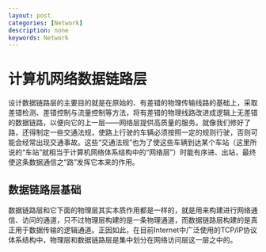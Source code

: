 ```yaml
---
layout: post
categories: [Network]
description: none
keywords: Network
---
```

# 计算机网络数据链路层
设计数据链路层的主要目的就是在原始的、有差错的物理传输线路的基础上，采取差错检测、差错控制与流量控制等方法，将有差错的物理线路改进成逻辑上无差错的数据链路，以便向它的上一层——网络层提供高质量的服务。就像我们修好了路，还得制定一些交通法规，使路上行驶的车辆必须按照一定的规则行驶，否则可能会经常出现交通事故。这些“交通法规”也为了使这些车辆到达某个车站（这里所说的“车站”就相当于计算机网络体系结构中的“网络层”）时能有序进、出站，最终使这条数据通信之“路”发挥它本来的作用。

## 数据链路层基础
数据链路层和它下面的物理层其实本质作用都是一样的，就是用来构建进行网络通信、访问的通道，只不过物理层构建的是一条物理通道，而数据链路层构建的是真正用于数据传输的逻辑通道。正因如此，在目前Internet中广泛使用的TCP/IP协议体系结构中，物理层和数据链路层是集中划分在网络访问层这一层之中的。



